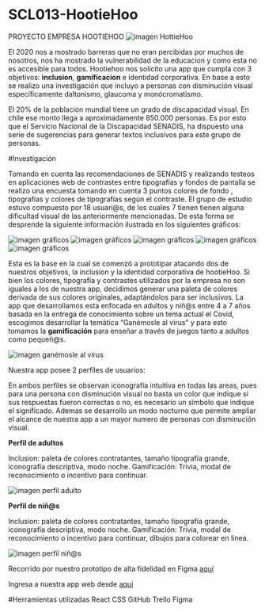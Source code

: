# SCL013-HootieHoo
PROYECTO EMPRESA HOOTIEHOO
![imagen HottieHoo](http://imgfz.com/i/53V4rMv.png)

El 2020 nos a mostrado barreras que no eran percibidas por muchos de nosotros, nos ha mostrado la vulnerabilidad de la educacion y como esta no es accesible para todos. Hootiehoo nos solicito una app que cumpla con 3 objetivos:
**inclusion**, **gamificacion** e identidad corporativa. En base a esto se realizo una investigación que incluyo a personas con disminución visual específicamente daltonismo, glaucoma y monócromatismo.

El 20% de la población mundial tiene un grado de discapacidad visual. En chile ese monto llega a aproximadamente 850.000 personas. Es por esto que el Servicio Nacional de la Discapacidad SENADIS, ha dispuesto una serie de sugerencias para generar textos inclusivos para este grupo de personas. 

#Investigación 

Tomando en cuenta las recomendaciones de SENADIS y realizando testeos en aplicaciones web de contrastes entre tipografías y fondos de pantalla se realizo una encuesta tomando en cuenta 3 puntos colores de fondo , tipografías y colores de tipografías según el contraste.
El grupo de estudio estuvo compuesto por 18 usuari@s, de los cuales 7 tienen tienen alguna dificultad visual de las anteriormente mencionadas. De esta forma se desprende la siguiente información ilustrada en los siguientes gráficos:

![imagen gráficos](http://imgfz.com/i/IlmckTr.png)
![imagen gráficos](http://imgfz.com/i/tvyb2RO.png)
![imagen gráficos](http://imgfz.com/i/vQC1JMa.png)
![imagen gráficos](http://imgfz.com/i/rSNGqj5.png)
![imagen gráficos](http://imgfz.com/i/d10cKuj.png)

Esta es la base en la cual se comenzó a prototipar atacando dos de nuestros objetivos, la inclusion y la identidad corporativa de hootieHoo. Si bien los colores, tipografía y contrastes utilizados por la empresa no son iguales a los de nuestra app, decidimos generar una paleta de colores derivada de sus colores originales, adaptándolos para ser inclusivos.
La app que desarrollamos esta enfocada en adultos y niñ@s entre 4 a 7 años basada en la entrega de conocimiento sobre un tema actual el Covid, escogimos desarrollar la temática “Ganémosle al virus” y para esto tomamos la **gamificación** para enseñar a través de juegos tanto a adultos como pequeñ@s.

![imagen ganémosle al virus](http://imgfz.com/i/JkVjb2G.png) 

Nuestra app posee 2 perfiles de usuarios:

En ambos perfiles se observan iconografía intuitiva en todas las areas, pues para una persona con disminución visual no basta un color que indique si sus respuestas fueron correctas o no, es necesario un símbolo que indique el significado. Ademas se desarrollo un modo nocturno que permite ampliar el alcance de nuestra app a un mayor numero de personas con disminución visual. 

**Perfil de adultos**

Inclusion: paleta de colores contratantes, tamaño tipografía grande, iconografía descriptiva, modo noche.
Gamificación: Trivia, modal de reconocimiento o incentivo para continuar.

![imagen perfil adulto](http://imgfz.com/i/yFxD4i9.png) 


**Perfil de niñ@s**

Inclusion: paleta de colores contratantes, tamaño tipografía grande, iconografía descriptiva, modo noche.
Gamificación: Trivia, modal de reconocimiento o incentivo para continuar, dibujos para colorear en linea.

![imagen perfil niñ@s](http://imgfz.com/i/95ESPem.png) 


Recorrido por nuestro prototipo de alta fidelidad en Figma [aquí](https://www.figma.com/proto/Ae3mgLGmtvSdAmmdYN8nzp/Covid-19?node-id=194%3A37&viewport=-214%2C1779%2C0.27106305956840515&scaling=min-zoom)

Ingresa a nuestra app web desde [aquí]()


#Herramientas utilizadas 
React 
CSS
GitHub
Trello
Figma

